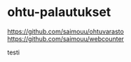 # ohtu-palautukset
https://github.com/saimouu/ohtuvarasto
https://github.com/saimouu/webcounter

testi

